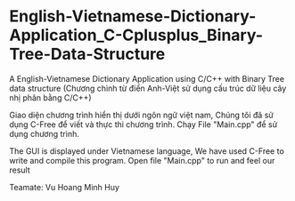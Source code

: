 # English-Vietnamese-Dictionary-Application_C-Cplusplus_Binary-Tree-Data-Structure
A English-Vietnamese Dictionary Application using C/C++ with Binary Tree data structure (Chương chình từ điển Anh-Việt sử dụng cấu trúc dữ liệu cây nhị phân bằng C/C++)

Giao diện chương trình hiển thị dưới ngôn ngữ việt nam, Chúng tôi đã sử dụng C-Free để viết và thực thi chương trình. 
Chạy File "Main.cpp" để sử dụng chương trình.

The GUI is displayed under Vietnamese language, We have used C-Free to write and compile this program.
Open file "Main.cpp" to run and feel our result

Teamate: Vu Hoang Minh Huy
